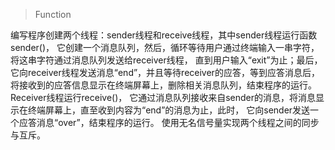>Function 

编写程序创建两个线程：sender线程和receive线程，其中sender线程运行函数sender()，
它创建一个消息队列，然后，循环等待用户通过终端输入一串字符，将这串字符通过消息队列发送给receiver线程，
直到用户输入“exit”为止；最后，它向receiver线程发送消息“end”，并且等待receiver的应答，等到应答消息后，
将接收到的应答信息显示在终端屏幕上，删除相关消息队列，结束程序的运行。Receiver线程运行receive()，
它通过消息队列接收来自sender的消息，将消息显示在终端屏幕上，直至收到内容为“end”的消息为止，此时，
它向sender发送一个应答消息“over”，结束程序的运行。
使用无名信号量实现两个线程之间的同步与互斥。


